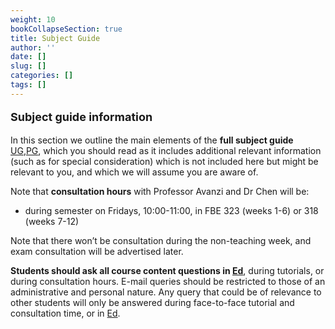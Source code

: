 ```yaml
---
weight: 10
bookCollapseSection: true 
title: Subject Guide
author: ''
date: []
slug: []
categories: []
tags: []
---
```




**<p style="font-size:18px;">Subject guide information</p>** 

In this section we outline the main elements of the **full subject guide** [UG](https://canvas.lms.unimelb.edu.au/courses/153686/modules/items/4920777),[PG](https://canvas.lms.unimelb.edu.au/courses/154246/modules/items/4920784), which you should read as it includes additional relevant information (such as for special consideration) which is not included here but might be relevant to you, and which we will assume you are aware of.

Note that **consultation hours** with Professor Avanzi and Dr Chen will be:

- during semester on Fridays, 10:00-11:00, in FBE 323 (weeks 1-6) or 318 (weeks 7-12)

Note that there won’t be consultation during the non-teaching week, and exam consultation will be advertised later.

**Students should ask all course content questions in [Ed](https://canvas.lms.unimelb.edu.au/courses/191080/external_tools/5837?display=borderless)**, during tutorials, or during consultation hours. E-mail queries should be restricted to those of an administrative and personal nature. Any query that could be of relevance to other students will only be answered during face-to-face tutorial and consultation time, or in [Ed](https://canvas.lms.unimelb.edu.au/courses/191080/external_tools/5837?display=borderless).
